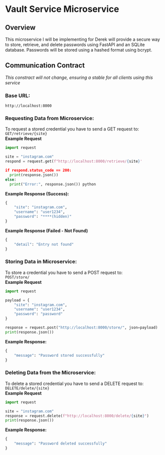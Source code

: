 # **Vault Service Microservice**
## **Overview**
This microservice I will be implementing for Derek will provide a secure way to store, retrieve, and delete passwords using FastAPI and an SQLite database. Passwords will be stored using a hashed format using bcrypt.

## **Communication Contract**
*This constract will not change, ensuring a stable for all clients using this service*  
### **Base URL:**
`http://localhost:8000`   
### **Requesting Data from Microservice:**
To request a stored credential you have to send a GET request to:  
`GET/retrieve/{site}`   
**Example Request**  
```python
import request

site = "instagram.com"
respond = request.get(f"http://localhost:8000/retrieve/{site}'

if respond.status_code == 200:
  print(response.json())
else:
  print("Error:", response.json()) python
```
**Example Response (Success):**
```python
{
    "site": "instagram.com",
    "username": "user1234",
    "password": "****(hidden)"
}
```
**Example Response (Failed - Not Found)**
```python
{
    "detail": "Entry not found"
}
```
### **Storing Data in Microservice:**
To store a credential you have to send a POST request to:  
`POST/store/ `   
**Example Request**  
```python
import request

payload = {
    "site": "instagram.com",
    "username": "user1234",
    "password": "password"
}

response = request.post("http://localhost:8000/store/", json=payload)
print(response.json())
```
**Example Response:**
```python
{
    "message": "Password stored successfully"
}
```

### **Deleting Data from the Microservice:**
To delete a stored credential you have to send a DELETE request to:  
`DELETE/delete/{site} `   
**Example Request**  
```python
import request

site = "instagram.com"
response = request.delete(f"http://localhost:8000/delete/{site}")
print(response.json())
```
**Example Response:**
```python
{
    "message": "Password deleted successfully"
}
```








